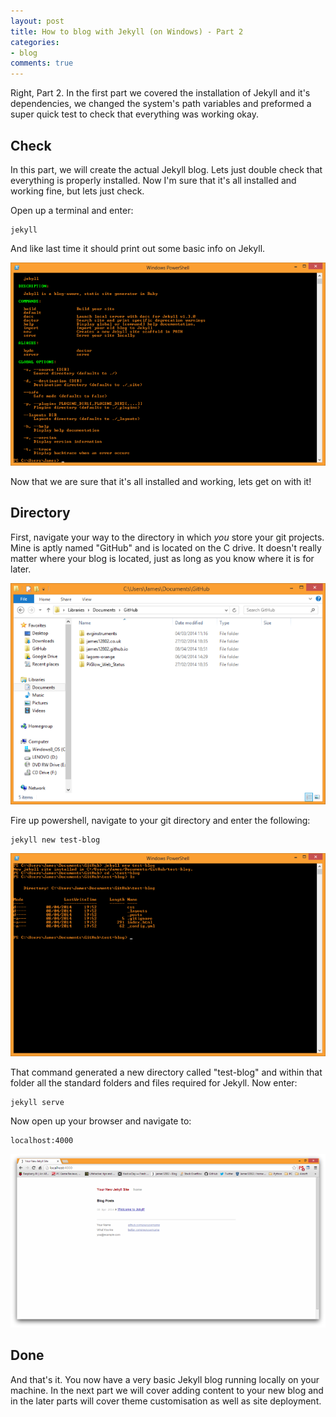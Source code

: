 ```yaml
---
layout: post
title: How to blog with Jekyll (on Windows) - Part 2
categories:
- blog
comments: true
---
```

Right, Part 2. In the first part we covered the installation of Jekyll and it's dependencies, we changed the system's path variables and preformed a super quick test to check that everything was working okay.

## Check

In this part, we will create the actual Jekyll blog. Lets just double check that everything is properly installed. Now I'm sure that it's all installed and working fine, but lets just check.

Open up a terminal and enter:

    jekyll

And like last time it should print out some basic info on Jekyll.

![Jekyll][img-cmd-j]

Now that we are sure that it's all installed and working, lets get on with it!

## Directory

First, navigate your way to the directory in which *you* store your git projects. Mine is aptly named "GitHub" and is located on the C drive. It doesn't really matter where your blog is located, just as long as you know where it is for later.

![GitHub][img-gh]

Fire up powershell, navigate to your git directory and enter the following:

    jekyll new test-blog

![Jekyll New][img-jkn]

That command generated a new directory called "test-blog" and within that folder all the standard folders and files required for Jekyll. Now enter:

    jekyll serve

Now open up your browser and navigate to:

    localhost:4000

![Test blog][img-jktb]

## Done
And that's it. You now have a very basic Jekyll blog running locally on your machine. In the next part we will cover adding content to your new blog and in the later parts will cover theme customisation as well as site deployment.

[p1]: james12802.co.uk/2014/03/20/how-to-blog-with-jekyll-on-windows-part1.html#installation
[img-cmd-j]: /assets/images/screenshot-cmd-j.png
[img-gh]: /assets/images/screenshot-github-folder.png
[img-jkn]: /assets/images/screenshot-jekyll-new.png
[img-jktb]: /assets/images/screenshot-test-blog.png